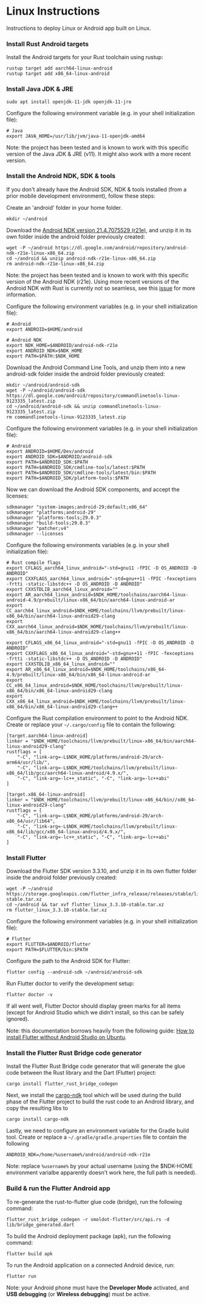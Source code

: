 # Linux Instructions
Instructions to deploy Linux or Android app built on Linux.

### Install Rust Android targets

Install the Android targets for your Rust toolchain using rustup:

```
rustup target add aarch64-linux-android
rustup target add x86_64-linux-android
```

### Install Java JDK & JRE


```
sudo apt install openjdk-11-jdk openjdk-11-jre
```

Configure the following environment variable (e.g. in your shell initialization file):
```
# Java
export JAVA_HOME=/usr/lib/jvm/java-11-openjdk-amd64
```

Note: the project has been tested and is known to work with this specific version of the Java JDK & JRE (v11). It might also work with a more recent version.

### Install the Android NDK, SDK & tools

If you don't already have the Android SDK, NDK & tools installed (from a prior mobile development environment), follow these steps:

Create an 'android' folder in your home folder.
```
mkdir ~/android
```

Download the [Android NDK version 21.4.7075529 (r21e)](https://dl.google.com/android/repository/android-ndk-r21e-linux-x86_64.zip), and unzip it in its own folder inside the android folder previously created:
```
wget -P ~/android https://dl.google.com/android/repository/android-ndk-r21e-linux-x86_64.zip
cd ~/android && unzip android-ndk-r21e-linux-x86_64.zip
rm android-ndk-r21e-linux-x86_64.zip
```

Note: the project has been tested and is known to work with this specific version of the Android NDK (r21e). Using more recent versions of the Android NDK with Rust is currently not so seamless, see this [issue](https://github.com/rust-lang/rust/issues/103673#user-content-fn-7-7531e3f8887b1ffc75952e25210dd077) for more information.

Configure the following environment variables (e.g. in your shell initialization file):
```
# Android
export ANDROID=$HOME/android

# Android NDK
export NDK_HOME=$ANDROID/android-ndk-r21e
export ANDROID_NDK=$NDK_HOME
export PATH=$PATH:$NDK_HOME
```

Download the Android Command Line Tools, and unzip them into a new android-sdk folder inside the android folder previously created:
```
mkdir ~/android/android-sdk
wget -P ~/android/android-sdk https://dl.google.com/android/repository/commandlinetools-linux-9123335_latest.zip
cd ~/android/android-sdk && unzip commandlinetools-linux-9123335_latest.zip
rm commandlinetools-linux-9123335_latest.zip
```

Configure the following environment variables (e.g. in your shell initialization file):
```
# Android
export ANDROID=$HOME/Dev/android
export ANDROID_SDK=$ANDROID/android-sdk
export PATH=$ANDROID_SDK:$PATH
export PATH=$ANDROID_SDK/cmdline-tools/latest:$PATH
export PATH=$ANDROID_SDK/cmdline-tools/latest/bin:$PATH
export PATH=$ANDROID_SDK/platform-tools:$PATH
```

Now we can download the Android SDK components, and accept the licenses:
```
sdkmanager "system-images;android-29;default;x86_64"
sdkmanager "platforms;android-29"
sdkmanager "platforms-tools;29.0.3"
sdkmanager "build-tools;29.0.3"
sdkmanager "patcher;v4"
sdkmanager --licenses
```

Configure the following environments variables (e.g. in your shell initialization file):
```
# Rust compile flags
export CFLAGS_aarch64_linux_android="-std=gnu11 -fPIC -D OS_ANDROID -D ANDROID"
export CXXFLAGS_aarch64_linux_android="-std=gnu++11 -fPIC -fexceptions -frtti -static-libstdc++ -D OS_ANDROID -D ANDROID" 
export CXXSTDLIB_aarch64_linux_android=""
export AR_aarch64_linux_android=$NDK_HOME/toolchains/aarch64-linux-android-4.9/prebuilt/linux-x86_64/bin/aarch64-linux-android-ar
export CC_aarch64_linux_android=$NDK_HOME/toolchains/llvm/prebuilt/linux-x86_64/bin/aarch64-linux-android29-clang
export CXX_aarch64_linux_android=$NDK_HOME/toolchains/llvm/prebuilt/linux-x86_64/bin/aarch64-linux-android29-clang++

export CFLAGS_x86_64_linux_android="-std=gnu11 -fPIC -D OS_ANDROID -D ANDROID"
export CXXFLAGS_x86_64_linux_android="-std=gnu++11 -fPIC -fexceptions -frtti -static-libstdc++ -D OS_ANDROID -D ANDROID"
export CXXSTDLIB_x86_64_linux_android=""
export AR_x86_64_linux_android=$NDK_HOME/toolchains/x86_64-4.9/prebuilt/linux-x86_64/bin/x86_64-linux-android-ar
export CC_x86_64_linux_android=$NDK_HOME/toolchains/llvm/prebuilt/linux-x86_64/bin/x86_64-linux-android29-clang
export CXX_x86_64_linux_android=$NDK_HOME/toolchains/llvm/prebuilt/linux-x86_64/bin/x86_64-linux-android29-clang++
```

Configure the Rust compilation environment to point to the Android NDK. Create or replace your `~/.cargo/config` file to contain the following:
```
[target.aarch64-linux-android]
linker = "$NDK_HOME/toolchains/llvm/prebuilt/linux-x86_64/bin/aarch64-linux-android29-clang"
rustflags = [
    "-C", "link-arg=-L$NDK_HOME/platforms/android-29/arch-arm64/usr/lib/",
    "-C", "link-arg=-L$NDK_HOME/toolchains/llvm/prebuilt/linux-x86_64/lib/gcc/aarch64-linux-android/4.9.x/",
    "-C", "link-arg=-lc++_static", "-C", "link-arg=-lc++abi"
]

[target.x86_64-linux-android]
linker = "$NDK_HOME/toolchains/llvm/prebuilt/linux-x86_64/bin//x86_64-linux-android29-clang"
rustflags = [
    "-C", "link-arg=-L$NDK_HOME/platforms/android-29/arch-x86_64/usr/lib64",
    "-C", "link-arg=-L$NDK_HOME/toolchains/llvm/prebuilt/linux-x86_64/lib/gcc/x86_64-linux-android/4.9.x/",
    "-C", "link-arg=-lc++_static", "-C", "link-arg=-lc++abi"
]
```

### Install Flutter

Download the Flutter SDK version 3.3.10, and unzip it in its own flutter folder inside the android folder previously created:

```
wget -P ~/android https://storage.googleapis.com/flutter_infra_release/releases/stable/linux/flutter_linux_3.3.10-stable.tar.xz
cd ~/android && tar xvf flutter_linux_3.3.10-stable.tar.xz
rm flutter_linux_3.3.10-stable.tar.xz
```

Configure the following environment variables (e.g. in your shell initialization file):
```
# Flutter
export FLUTTER=$ANDROID/flutter
export PATH=$FLUTTER/bin:$PATH
```

Configure the path to the Android SDK for Flutter:
```
flutter config --android-sdk ~/android/android-sdk
```

Run Flutter doctor to verify the development setup:
```
flutter doctor -v
```

If all went well, Flutter Doctor should display green marks for all items (except for Android Studio which we didn't install, so this can be safely ignored).

Note: this documentation borrows heavily from the following guide: [How to install Flutter without Android Studio on Ubuntu](https://ksrk.medium.com/install-flutter-without-android-studio-on-ubuntu-a14a66a88f9f). 

### Install the Flutter Rust Bridge code generator

Install the Flutter Rust Bridge code generator that will generate the glue code between the Rust library and the Dart (Flutter) project:
```
cargo install flutter_rust_bridge_codegen
```

Next, we install the [cargo-ndk](https://github.com/bbqsrc/cargo-ndk) tool which will be used during the build phase of the Flutter project to build the rust code to an Android library, and copy the resulting libs to 
```
cargo install cargo-ndk
```

Lastly, we need to configure an environment variable for the Gradle build tool. Create or replace a `~/.gradle/gradle.properties` file to contain the following
```
ANDROID_NDK=/home/%username%/android/android-ndk-r21e
```
Note: replace `%username%` by your actual username (using the $NDK-HOME environment varialbe apparently doesn't work here, the full path is needed).

### Build & run the Flutter Android app

To re-generate the rust-to-flutter glue code (bridge), run the following command:
```
flutter_rust_bridge_codegen -r smoldot-flutter/src/api.rs -d lib/bridge_generated.dart
```
To build the Android deployment package (apk), run the following command:
```
flutter build apk
```
To run the Android application on a connected Android device, run:
```
flutter run
```
Note: your Android phone must have the **Developer Mode** activated, and **USB debugging** (or **Wireless debugging**) must be active.

